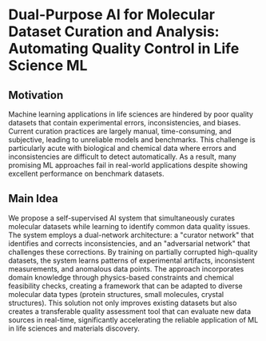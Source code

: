 # Dual-Purpose AI for Molecular Dataset Curation and Analysis: Automating Quality Control in Life Science ML

## Motivation
Machine learning applications in life sciences are hindered by poor quality datasets that contain experimental errors, inconsistencies, and biases. Current curation practices are largely manual, time-consuming, and subjective, leading to unreliable models and benchmarks. This challenge is particularly acute with biological and chemical data where errors and inconsistencies are difficult to detect automatically. As a result, many promising ML approaches fail in real-world applications despite showing excellent performance on benchmark datasets.

## Main Idea
We propose a self-supervised AI system that simultaneously curates molecular datasets while learning to identify common data quality issues. The system employs a dual-network architecture: a "curator network" that identifies and corrects inconsistencies, and an "adversarial network" that challenges these corrections. By training on partially corrupted high-quality datasets, the system learns patterns of experimental artifacts, inconsistent measurements, and anomalous data points. The approach incorporates domain knowledge through physics-based constraints and chemical feasibility checks, creating a framework that can be adapted to diverse molecular data types (protein structures, small molecules, crystal structures). This solution not only improves existing datasets but also creates a transferable quality assessment tool that can evaluate new data sources in real-time, significantly accelerating the reliable application of ML in life sciences and materials discovery.